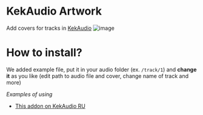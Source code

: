 # KekAudio Artwork
Add covers for tracks in [KekAudio](https://github.com/kektris/kekaudio)
![image](https://github.com/user-attachments/assets/edcfcefc-9bc1-4f65-b62b-69c529c08dd7)

# How to install?
We added example file, put it in your audio folder (ex. `/track/1`) and __change it__ as you like (edit path to audio file and cover, change name of track and more)

_Examples of using_
- [This addon on KekAudio RU](https://u30.veliona.no/kekaudio/track/2)
